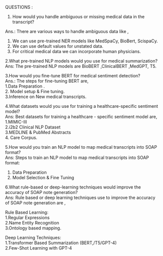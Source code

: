 QUESTIONS  :

1. How would you handle ambiguous or missing medical data in the transcript?

Ans.:   There are various  ways to handle ambiguous data like ,

1. We can use pre-trained NER models like MedSpaCy, BioBert, ScispaCy.  
2. We can use default values for unstated data.  
3. For critical medical data we can incorporate human physicians.

2.What pre-trained NLP models would you use for medical summarization?  
Ans: The pre-trained NLP models are BioBERT ,ClinicalBERT ,MedGPT, T5.

3.How would you fine-tune BERT for medical sentiment detection?  
Ans.: The steps for fine-tuning BERT are,  
        1.Data Preparation .  
        2\. Model setup & Fine tuning.  
        3.Inference on New medical transcripts.

4.What datasets would you use for training a healthcare-specific sentiment model?  
Ans: Best datasets for training a healthcare \- specific sentiment model are,  
1.MIMIC-III  
2.i2b2 Clinical NLP Dataset   
3.MEDLINE & PubMed Abstracts  
4\. Care Corpus.

5.How would you train an NLP model to map medical transcripts into SOAP format?  
Ans: Steps to train an NLP model to map medical transcripts into SOAP format:

1. Data Preparation  
2. Model Selection & Fine Tuning

6.What rule-based or deep-learning techniques would improve the accuracy of SOAP note generation?  
Ans:  Rule based or deep learning techniques use to improve the accuracy of SOAP note generation are ,

Rule Based Learning:  
1.Regular Expressions  
2.Name Entity Recognition  
3.Ontology based mapping.

Deep Learning Techniques:  
1.Transformer Based Summarization (BERT,/T5/GPT-4)  
2.Few-Shot Learning with GPT-4

